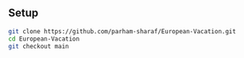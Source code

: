 ## Setup
```bash
git clone https://github.com/parham-sharaf/European-Vacation.git
cd European-Vacation
git checkout main
```
